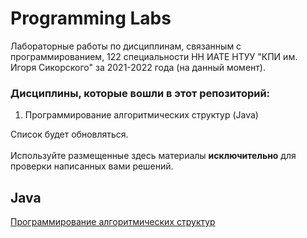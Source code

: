 # Programming Labs
Лабораторные работы по дисциплинам, связанным с программированием, 122 специальности НН ИАТЕ НТУУ "КПИ им. Игоря Сикорского" за 2021-2022 года (на данный момент).

### Дисциплины, которые вошли в этот репозиторий:

1. Программирование алгоритмических структур (Java)

Список будет обновляться. <br><br>
Используйте размещенные здесь материалы **исключительно** для проверки написанных вами решений.

## Java
[Программирование алгоритмических структур](https://github.com/xairaven/kpi_labs/tree/main/1stSemester/Programming%20algorithmic%20structures)
